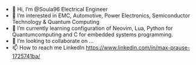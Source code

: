 - 👋 Hi, I’m @Soula96 Electrical Engineer 
- 👀 I’m interested in EMC, Automotive, Power Electronics, Semiconductor Technology & Quantum Computing
- 🌱 I’m currently learning configuration of Neovim, Lua, Python for Quantumcomputing and C for embedded systems programming.
- 💞️ I’m looking to collaborate on ...
- 📫 How to reach me LinkedIn https://www.linkedin.com/in/max-prause-1725741ba/


